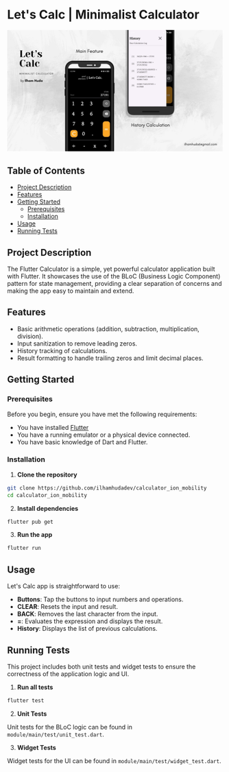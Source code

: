


# Let's Calc | Minimalist Calculator

![Alt text](https://github.com/ilhamhudadev/calculator_ion_mobility/blob/main/assets/images/cover.jpg?raw=true)


## Table of Contents

- [Project Description](#project-description)
- [Features](#features)
- [Getting Started](#getting-started)
  - [Prerequisites](#prerequisites)
  - [Installation](#installation)
- [Usage](#usage)
- [Running Tests](#running-tests)

## Project Description

The Flutter Calculator is a simple, yet powerful calculator application built with Flutter. It showcases the use of the BLoC (Business Logic Component) pattern for state management, providing a clear separation of concerns and making the app easy to maintain and extend.

## Features

- Basic arithmetic operations (addition, subtraction, multiplication, division).
- Input sanitization to remove leading zeros.
- History tracking of calculations.
- Result formatting to handle trailing zeros and limit decimal places.

## Getting Started

### Prerequisites

Before you begin, ensure you have met the following requirements:

- You have installed [Flutter](https://flutter.dev/docs/get-started/install)
- You have a running emulator or a physical device connected.
- You have basic knowledge of Dart and Flutter.

### Installation

1. **Clone the repository**

```bash
git clone https://github.com/ilhamhudadev/calculator_ion_mobility
cd calculator_ion_mobility
```

2. **Install dependencies**

```bash
flutter pub get
```

3. **Run the app**

```bash
flutter run
```

## Usage

Let's Calc app is straightforward to use:

- **Buttons**: Tap the buttons to input numbers and operations.
- **CLEAR**: Resets the input and result.
- **BACK**: Removes the last character from the input.
- **=**: Evaluates the expression and displays the result.
- **History**: Displays the list of previous calculations.

## Running Tests

This project includes both unit tests and widget tests to ensure the correctness of the application logic and UI.

1. **Run all tests**

```bash
flutter test
```

2. **Unit Tests**

Unit tests for the BLoC logic can be found in `module/main/test/unit_test.dart`.

3. **Widget Tests**

Widget tests for the UI can be found in `module/main/test/widget_test.dart`.


